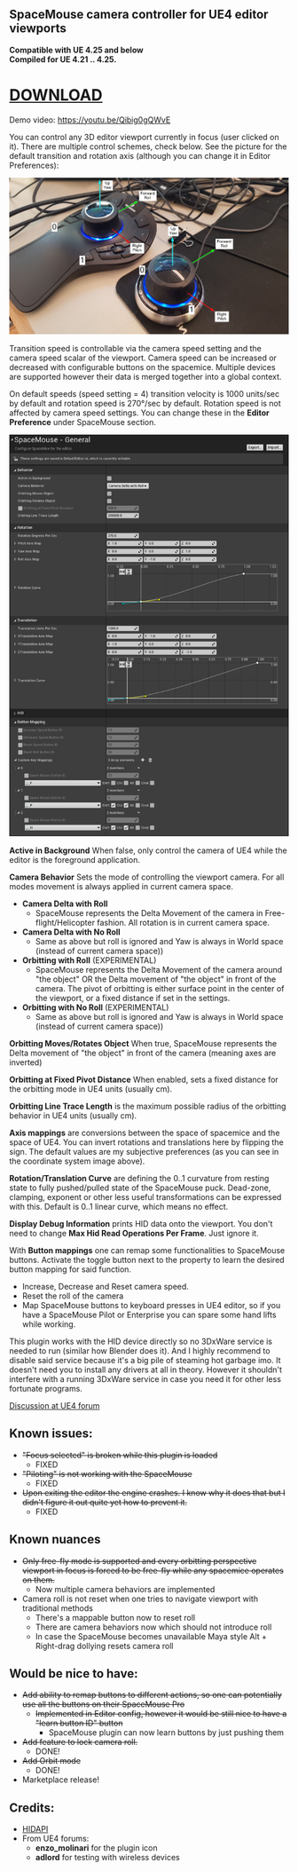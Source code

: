 ## SpaceMouse camera controller for UE4 editor viewports

**Compatible with UE 4.25 and below**  
**Compiled for UE 4.21 .. 4.25.**
# [DOWNLOAD](https://github.com/microdee/UE4-SpaceMouse/releases/latest)

Demo video: https://youtu.be/Qibig0gQWvE

You can control any 3D editor viewport currently in focus (user clicked on it). There are multiple control schemes, check below. See the picture for the default transition and rotation axis (although you can change it in Editor Preferences):

![Alt text](/ReadmeMedia/coordinates.jpg?raw=true "Coordinates")

Transition speed is controllable via the camera speed setting and the camera speed scalar of the viewport. Camera speed can be increased or decreased with configurable buttons on the spacemice. Multiple devices are supported however their data is merged together into a global context.

On default speeds (speed setting = 4) transition velocity is 1000 units/sec by default and rotation speed is 270°/sec by default. Rotation speed is not affected by camera speed settings. You can change these in the **Editor Preference** under SpaceMouse section.

![Alt text](/ReadmeMedia/settings.png?raw=true "Coordinates")

**Active in Background** When false, only control the camera of UE4 while the editor is the foreground application.

**Camera Behavior** Sets the mode of controlling the viewport camera. For all modes movement is always applied in current camera space.

* **Camera Delta with Roll**
  * SpaceMouse represents the Delta Movement of the camera in Free-flight/Helicopter fashion. All rotation is in current camera space.
* **Camera Delta with No Roll**
  * Same as above but roll is ignored and Yaw is always in World space (instead of current camera space))
* **Orbitting with Roll** (EXPERIMENTAL)
  * SpaceMouse represents the Delta Movement of the camera around "the object" OR the Delta movement of "the object" in front of the camera. The pivot of orbitting is either surface point in the center of the viewport, or a fixed distance if set in the settings.
* **Orbitting with No Roll** (EXPERIMENTAL)
  * Same as above but roll is ignored and Yaw is always in World space (instead of current camera space))

**Orbitting Moves/Rotates Object** When true, SpaceMouse represents the Delta movement of "the object" in front of the camera (meaning axes are inverted)

**Orbitting at Fixed Pivot Distance** When enabled, sets a fixed distance for the orbitting mode in UE4 units (usually cm).

**Orbitting Line Trace Length** is the maximum possible radius of the orbitting behavior in UE4 units (usually cm).

**Axis mappings** are conversions between the space of spacemice and the space of UE4. You can invert rotations and translations here by flipping the sign. The default values are my subjective preferences (as you can see in the coordinate system image above).

**Rotation/Translation Curve** are defining the 0..1 curvature from resting state to fully pushed/pulled state of the SpaceMouse puck. Dead-zone, clamping, exponent or other less useful transformations can be expressed with this. Default is 0..1 linear curve, which means no effect.

**Display Debug Information** prints HID data onto the viewport. You don't need to change **Max Hid Read Operations Per Frame**. Just ignore it.

With **Button mappings** one can remap some functionalities to SpaceMouse buttons. Activate the toggle button next to the property to learn the desired button mapping for said function.

* Increase, Decrease and Reset camera speed.
* Reset the roll of the camera
* Map SpaceMouse buttons to keyboard presses in UE4 editor, so if you have a SpaceMouse Pilot or Enterprise you can spare some hand lifts while working.

This plugin works with the HID device directly so no 3DxWare service is needed to run (similar how Blender does it). And I highly recommend to disable said service because it's a big pile of steaming hot garbage imo. It doesn't need you to install any drivers at all in theory. However it shouldn't interfere with a running 3DxWare service in case you need it for other less fortunate programs.

[Discussion at UE4 forum](https://forums.unrealengine.com/unreal-engine/feedback-for-epic/437-support-for-space-navigator-3d-mouse?p=1609440#post1609440)

## Known issues:

* ~~"Focus selected" is broken while this plugin is loaded~~
  * FIXED
* ~~"Piloting" is not working with the SpaceMouse~~
  * FIXED
* ~~Upon exiting the editor the engine crashes. I know why it does that but I didn't figure it out quite yet how to prevent it.~~
  * FIXED

## Known nuances
* ~~Only free-fly mode is supported and every orbitting perspective viewport in focus is forced to be free-fly while any spacemice operates on them.~~
  * Now multiple camera behaviors are implemented
* Camera roll is not reset when one tries to navigate viewport with traditional methods
  * There's a mappable button now to reset roll
  * There are camera behaviors now which should not introduce roll
  * In case the SpaceMouse becomes unavailable Maya style Alt + Right-drag dollying resets camera roll

## Would be nice to have:

* ~~Add ability to remap buttons to different actions, so one can potentially use all the buttons on their SpaceMouse Pro~~
  * ~~Implemented in Editor config, however it would be still nice to have a "learn button ID" button~~
    * SpaceMouse plugin can now learn buttons by just pushing them
* ~~Add feature to lock camera roll.~~
  * DONE!
* ~~Add Orbit mode~~
  * DONE!
* Marketplace release!

## Credits:

* [HIDAPI](https://github.com/libusb/hidapi)
* From UE4 forums:
  * **enzo_molinari** for the plugin icon
  * **adlord** for testing with wireless devices